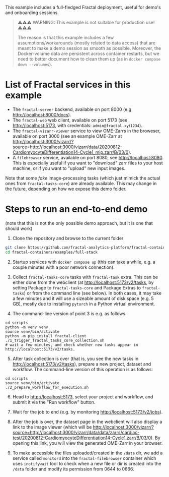 This example includes a full-fledged Fractal deployment, useful for demo's and onboarding sessions.

> ⚠️⚠️⚠️ WARNING: This example is not suitable for production use! ⚠️⚠️⚠️
>
> The reason is that this example includes a few assumptions/workarounds (mostly
> related to data access) that are meant to make a demo session as smooth as
> possible. Moreover, the Docker-volume data are persistent across container
> restarts, but we need to better document how to clean them up (as in
> `docker compose down --volumes`).

# List of Fractal services in this example

* The `fractal-server` backend, available on port 8000 (e.g <http://localhost:8000/docs>).
* The `fractal-web` web client, available on port 5173 (see <http://localhost:5173>, with credentials: `admin@fractal.xy`/`1234`).
* The `fractal-vizarr-viewer` service to view OME-Zarrs in the broweser, available on port 3000 (see an example OME-Zarr at <http://localhost:3000/vizarr/?source=http://localhost:3000/vizarr/data/20200812-CardiomyocyteDifferentiation14-Cycle1_mip.zarr/B/03/0>).
* A `filebrowser` service, available on port 8080, see <http://localhost:8080>. This is especially useful if you want to "download" zarr files to your host machine, or if you want to "upload" new input images.

Note that some _fake_ image-processing tasks (which just mimick the actual ones from `fractal-tasks-core`) are already available. This may change in the future, depending on how we expose this demo folder.

# Steps to run an end-to-end demo

(note that this is not the only possible demo approach, but it is one that should work)

1. Clone the repository and browse to the current folder

```bash
git clone https://github.com/fractal-analytics-platform/fractal-containers.git
cd fractal-containers/examples/full-stack
```

2. Startup services with `docker compose up` (this can take a while, e.g. a couple minutes with a poor network connection).

3. Collect `fractal-tasks-core` tasks with `fractal-task` extra. This can be either done from the webclient (at <http://localhost:5173/v2/tasks>, by setting Package to `fractal-tasks-core` and Package Extras to `fractal-tasks`) or from the command line (see below). In both cases, it may take a few minutes and it will use a sizeable amount of disk space (e.g. 5 GB), mostly due to installing `pytorch` in a Python virtual environment.

4. The command-line version of point 3 is e.g. as follows

```
cd scripts
python -m venv venv
source venv/bin/activate
python -m pip install fractal-client
./1_trigger_fractal_tasks_core_collection.sh
# wait a few minutes, and check whether new tasks appear in http://localhost:5173/v2/tasks.
```

5. After task collection is over (that is, you see the new tasks in <http://localhost:5173/v2/tasks>), prepare a new project, dataset and workflow. The command-line version of this operation is as follows:

```
cd scripts
source venv/bin/activate
./2_prepare_workflow_for_execution.sh
```

6. Head to <http://localhost:5173>, select your project and workflow, and submit it via the "Run workflow" button.

7. Wait for the job to end (e.g. by monitoring <http://localhost:5173/v2/jobs>).

8. After the job is over, the dataset page in the webclient will also display a link to the image viewer (which will be <http://localhost:3000/vizarr/?source=http://localhost:3000/vizarr/data/data/zarrs/cardiac-test/20200812-CardiomyocyteDifferentiation14-Cycle1.zarr/B/03/0>). By opening this link, you will view the generated OME-Zarr in your browser.

9. To make accessible the files uploaded/created in the `/data` dir, we add a service called `monitord` into the `fractal-filebrowser` container which uses `inotifywait` tool to check when a new file or dir is created into the `/data` folder and modify its permission from 0644 to 0666.
